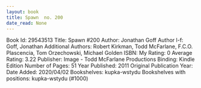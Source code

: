 ```yaml
---
layout: book
title: Spawn  no. 200
date_read: None
---
```


Book Id: 29543513
Title: Spawn #200
Author: Jonathan Goff
Author l-f: Goff, Jonathan
Additional Authors: Robert Kirkman, Todd McFarlane, F.C.O. Plascencia, Tom Orzechowski, Michael Golden
ISBN: 
My Rating: 0
Average Rating: 3.22
Publisher: Image - Todd McFarlane Productions
Binding: Kindle Edition
Number of Pages: 51
Year Published: 2011
Original Publication Year: 
Date Added: 2020/04/02
Bookshelves: kupka-wstydu
Bookshelves with positions: kupka-wstydu (#1000)

